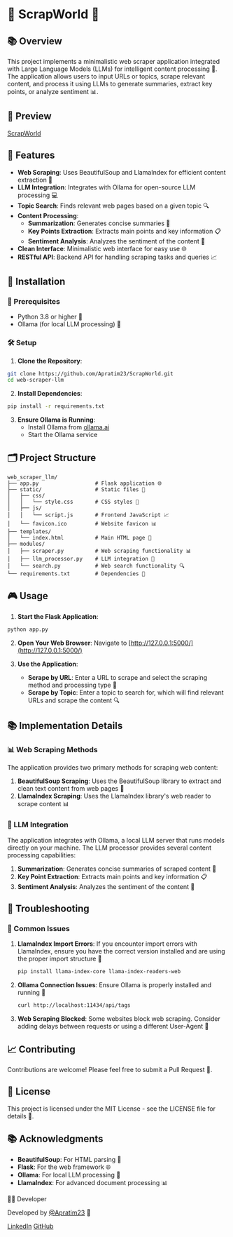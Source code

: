 # 🌟 ScrapWorld 🌟

## 📚 Overview

This project implements a minimalistic web scraper application integrated with Large Language Models (LLMs) for intelligent content processing 🤖. The application allows users to input URLs or topics, scrape relevant content, and process it using LLMs to generate summaries, extract key points, or analyze sentiment 📊.

## 📸 Preview

[ScrapWorld]()


## 🎯 Features

- **Web Scraping**: Uses BeautifulSoup and LlamaIndex for efficient content extraction 📄
- **LLM Integration**: Integrates with Ollama for open-source LLM processing 💻
- **Topic Search**: Finds relevant web pages based on a given topic 🔍
- **Content Processing**:
  - **Summarization**: Generates concise summaries 📝
  - **Key Points Extraction**: Extracts main points and key information 📋
  - **Sentiment Analysis**: Analyzes the sentiment of the content 🤔
- **Clean Interface**: Minimalistic web interface for easy use 🌐
- **RESTful API**: Backend API for handling scraping tasks and queries 📈

## 🚀 Installation

### 📝 Prerequisites

- Python 3.8 or higher 🐍
- Ollama (for local LLM processing) 🤖

### 🛠️ Setup

1. **Clone the Repository**:
```bash
git clone https://github.com/Apratim23/ScrapWorld.git
cd web-scraper-llm
```

2. **Install Dependencies**:
```bash
pip install -r requirements.txt
```

3. **Ensure Ollama is Running**:
   - Install Ollama from [ollama.ai](https://ollama.ai/)
   - Start the Ollama service

## 🗂️ Project Structure

```
web_scraper_llm/
├── app.py                  # Flask application 🌐
├── static/                 # Static files 📁
│   ├── css/                 
│   │   └── style.css       # CSS styles 💅
│   ├── js/
│   │   └── script.js       # Frontend JavaScript 📈
│   └── favicon.ico         # Website favicon 📊
├── templates/
│   └── index.html          # Main HTML page 📄
├── modules/
│   ├── scraper.py          # Web scraping functionality 📊
│   ├── llm_processor.py    # LLM integration 🤖
│   └── search.py           # Web search functionality 🔍
└── requirements.txt        # Dependencies 📝
```

## 🎮 Usage

1. **Start the Flask Application**:
```bash
python app.py
```

2. **Open Your Web Browser**:
   Navigate to [http://127.0.0.1:5000/](http://127.0.0.1:5000/)

3. **Use the Application**:
   - **Scrape by URL**: Enter a URL to scrape and select the scraping method and processing type 📄
   - **Scrape by Topic**: Enter a topic to search for, which will find relevant URLs and scrape the content 🔍

## 📚 Implementation Details


### 📊 Web Scraping Methods

The application provides two primary methods for scraping web content:

1. **BeautifulSoup Scraping**: Uses the BeautifulSoup library to extract and clean text content from web pages 📄
2. **LlamaIndex Scraping**: Uses the LlamaIndex library's web reader to scrape content 📊

### 🤖 LLM Integration

The application integrates with Ollama, a local LLM server that runs models directly on your machine. The LLM processor provides several content processing capabilities:

1. **Summarization**: Generates concise summaries of scraped content 📝
2. **Key Point Extraction**: Extracts main points and key information 📋
3. **Sentiment Analysis**: Analyzes the sentiment of the content 🤔

## 🚨 Troubleshooting

### 🤔 Common Issues

1. **LlamaIndex Import Errors**: If you encounter import errors with LlamaIndex, ensure you have the correct version installed and are using the proper import structure 📝
   ```bash
   pip install llama-index-core llama-index-readers-web
   ```

2. **Ollama Connection Issues**: Ensure Ollama is properly installed and running 🤖
   ```bash
   curl http://localhost:11434/api/tags
   ```

3. **Web Scraping Blocked**: Some websites block web scraping. Consider adding delays between requests or using a different User-Agent 🚫

## 📈 Contributing

Contributions are welcome! Please feel free to submit a Pull Request 🎉.

## 📜 License

This project is licensed under the MIT License - see the LICENSE file for details 📝.

## 📚 Acknowledgments

- **BeautifulSoup**: For HTML parsing 📄
- **Flask**: For the web framework 🌐
- **Ollama**: For local LLM processing 🤖
- **LlamaIndex**: For advanced document processing 📊


👨‍💻 Developer

Developed by [@Apratim23](https://github.com/Apratim23) 🌟

[LinkedIn](https://www.linkedin.com/in/apratim-dutta-78b5ba216/)
[GitHub](https://github.com/Apratim23)
